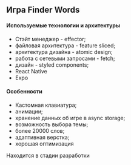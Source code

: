 ## Игра Finder Words

#### Используемые технологии и архитектуры
* Стэйт менеджер - effector;
* файловая архитектура - feature sliced;
* архитектура дизайна - atomic design;
* работа с сетевыми запросами - fetch;
* дизайн - styled components;
* React Native
* Expo

#### Особенности
* Кастомная клавиатура;
* анимации;
* хранение данных об игре в async storage;
* возможность выбора темы;
* более 20000 слов;
* адаптивная верстка;
* хорошая оптимизация

Находится в стадии разработки
